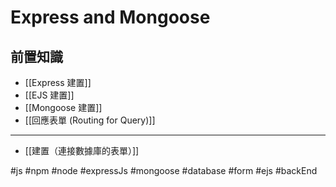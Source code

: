 # Express and Mongoose

## 前置知識
- [[Express 建置]]
- [[EJS 建置]]
- [[Mongoose 建置]]
- [[回應表單 (Routing for Query)]]

---
- [[建置（連接數據庫的表單）]]

#js #npm #node #expressJs #mongoose #database #form #ejs #backEnd 
